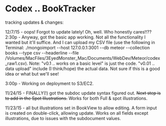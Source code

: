 # Codex .. BookTracker

tracking updates & changes:

12/7/15 - oops! Forgot to update lately! Oh, well. Who honestly cares!!?? 
2:30p - Anyway, got the basic app working. Not all the functionality I wanted but it'll suffice. And I can upload my CSV file (use the following in Terminal: ./mongoimport --host 127.0.0.1:3001 --db meteor --collection books --type csv --headerline --file /Volumes/MacFiles/3EyedMonster_Mac/Documents/WebDev/Meteor/codex_raw1.csv). Note: "v0.1 .. works on a basic level" is just the code. "v0.01 .. data upload" include (I think/hope) the actual data. Not sure if this is a good idea or what but we'll see!

3:00p - Working on deployment to S3/EC2.

11/24/15 - FINALLY(!) got the subdoc update syntax figured out. ~~Next step is to add in the Spot Illustrations.~~ Works for both Full & spot illustrations.

11/23/15 - all but illustrations set in BookView to allow editing. A form input is created on double-click, allowing update. Works on all fields except illustrations, due to issues with the subdocument values.